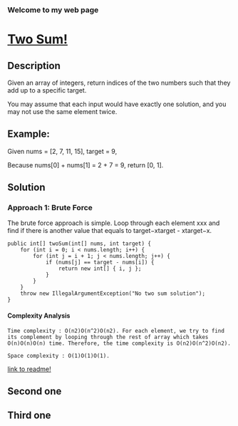 ### Welcome to my web page

# [Two Sum!](./twoSum.md)
## Description
Given an array of integers, return indices of the two numbers such that they add up to a specific target.

You may assume that each input would have exactly one solution, and you may not use the same element twice.

## Example:

Given nums = [2, 7, 11, 15], target = 9,

Because nums[0] + nums[1] = 2 + 7 = 9,
return [0, 1].


## Solution
### Approach 1: Brute Force

The brute force approach is simple. Loop through each element xxx and find if there is another value that equals to target−xtarget - xtarget−x.
```
public int[] twoSum(int[] nums, int target) {
    for (int i = 0; i < nums.length; i++) {
        for (int j = i + 1; j < nums.length; j++) {
            if (nums[j] == target - nums[i]) {
                return new int[] { i, j };
            }
        }
    }
    throw new IllegalArgumentException("No two sum solution");
}
```

#### Complexity Analysis

    Time complexity : O(n2)O(n^2)O(n​2​​). For each element, we try to find its complement by looping through the rest of array which takes O(n)O(n)O(n) time. Therefore, the time complexity is O(n2)O(n^2)O(n​2​​).

    Space complexity : O(1)O(1)O(1).


[link to readme!](./README.md)

## Second one

## Third one
